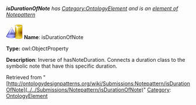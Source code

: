 ___isDurationOfNote__ has [Category:OntologyElement](../../Category/OntologyElement "Category:OntologyElement") and is an [element of](../../Property/ElementOf "Property:ElementOf") [Notepattern](../../Submissions/Notepattern "Submissions:Notepattern")_


  




[![ObjectProperty](../../images/thumb/c/c3/ObjectProperty.gif/45px-ObjectProperty.gif)](../../Image/ObjectProperty.gif "ObjectProperty")
__Name__: isDurationOfNote 


__Type:__ owl:ObjectProperty 


__Description__: Inverse of hasNoteDuration. Connects a duration class to the symbolic note that have this specific duration. 





Retrieved from "[http://ontologydesignpatterns.org/wiki/Submissions:Notepattern/isDurationOfNote](../../Submissions/Notepattern/isDurationOfNote)"
 [Category](http://ontologydesignpatterns.org/wiki/Special:Categories "Special:Categories"): [OntologyElement](../../Category/OntologyElement "Category:OntologyElement")